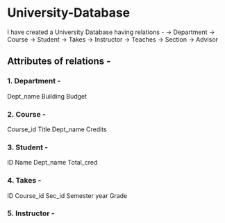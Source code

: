 # University-Database
I have created a University Database having relations - 
-> Department
-> Course
-> Student
-> Takes
-> Instructor
-> Teaches
-> Section
-> Advisor

## Attributes of relations - 
### 1. Department - 
Dept_name
Building
Budget

### 2. Course - 
Course_id
Title
Dept_name
Credits

### 3. Student - 
ID
Name
Dept_name
Total_cred

### 4. Takes - 
ID
Course_id
Sec_id
Semester
year
Grade

### 5. Instructor - 
